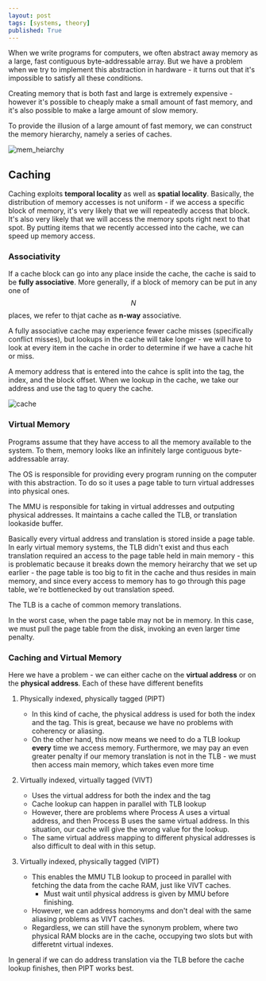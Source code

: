 ```yaml
---
layout: post
tags: [systems, theory]
published: True
---
```


When we write programs for computers, we often abstract away memory as a large, fast contiguous byte-addressable array. 
But we have a problem when we try to implement this abstraction in hardware - it turns out that it's impossible to satisfy all these conditions. 

Creating memory that is both fast and large is extremely expensive - however it's possible to cheaply make a small amount of fast memory, and it's also possible to make a large amount of slow memory.

To provide the illusion of a large amount of fast memory, we can construct the memory hierarchy, namely a series of caches.

![mem_heiarchy](https://qph.fs.quoracdn.net/main-qimg-9fed1764126687d17348ac6b4a39a0de-c)

## Caching

Caching exploits **temporal locality** as well as **spatial locality**. Basically, the distribution of memory accesses is not uniform - if we access a specific block of memory, it's very likely that we will repeatedly access that block. It's also very likely that we will access the memory spots right next to that spot. By putting items that we recently accessed into the cache, we can speed up memory access.


### Associativity
If a cache block can go into any place inside the cache, the cache is said to be **fully associative**. More generally, if a block of memory can be put in any one of $$N$$ places, we refer to thjat cache as **n-way** associative. 

A fully associative cache may experience fewer cache misses (specifically conflict misses), but lookups in the cache will take longer - we will have to look at every item in the cache in order to determine if we have a cache hit or miss. 

A memory address that is entered into the cahce is split into the tag, the index, and the block offset.
When we lookup in the cache, we take our address and use the tag to query the cache. 

![cache](http://sit.iitkgp.ernet.in/~coavl/images/dmc5.png)

### Virtual Memory

Programs assume that they have access to all the memory available to the system. To them, memory looks like an infinitely large contiguous byte-addressable array. 

The OS is responsible for providing every program running on the computer with this abstraction. To do so it uses a page table to turn virtual addresses into physical ones. 

The MMU is responsible for taking in virtual addresses and outputing physical addresses. It maintains a cache called the TLB, or translation lookaside buffer. 

Basically every virtual address and translation is stored inside a page table. In early virtual memory systems, the TLB didn't exist and thus each translation required an access to the page table held in main memory - this is problematic because it breaks down the memory heirarchy that we set up earlier - the page table is too big to fit in the cache and thus resides in main memory, and since every access to memory has to go through this page table, we're bottlenecked by out translation speed. 

The TLB is a cache of common memory translations. 

In the worst case, when the page table may not be in memory. In this case, we must pull the page table from the disk, invoking an even larger time penalty.

### Caching and Virtual Memory
Here we have a problem - we can either cache on the **virtual address** or on the **physical address**. Each of these have different benefits

1. Physically indexed, physically tagged (PIPT)
    - In this kind of cache, the physical address is used for both the index and the tag. This is great, because we have no problems with coherency or aliasing. 
    - On the other hand, this now means we need to do a TLB lookup **every** time we access memory. Furthermore, we may pay an even greater penalty if our memory translation is not in the TLB - we must then access main memory, which takes even more time

2. Virtually indexed, virtually tagged (VIVT)
    - Uses the virtual address for both the index and the tag
    - Cache lookup can happen in parallel with TLB lookup
    - However, there are problems where Process A uses a virtual address, and then Process B uses the same virtual address. In this situation, our cache will give the wrong value for the lookup.
    - The same virtual address mapping to different physical addresses is also difficult to deal with in this setup.

3. Virtually indexed, physically tagged (VIPT)
    - This enables the MMU TLB lookup to proceed in parallel with fetching the data from the cache RAM, just like VIVT caches.
        - Must wait until physical address is given by MMU before finishing.
    - However, we can address homonyms and don't deal with the same aliasing problems as VIVT caches.
    - Regardless, we can still have the synonym problem, where two physical RAM blocks are in the cache, occupying two slots but with differetnt virtual indexes.

In general if we can do address translation via the TLB before the cache lookup finishes, then PIPT works best.
